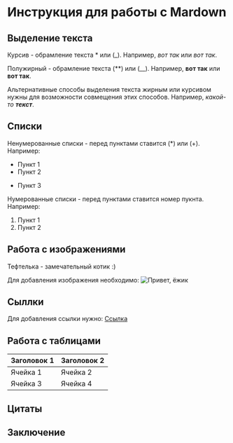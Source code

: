 # Инструкция для работы с Mardown

## Выделение текста

Курсив - обрамление текста * или (_). Например, *вот так* или _вот так_.

Полужирный - обрамление текста (**) или (__). Например, **вот так** или __вот так__.

Альтернативные способы выделения текста жирным или курсивом нужны для возможности совмещения этих способов. Например, _какой-то **текст**_.

## Списки
Ненумерованные списки - перед пунктами ставится (*) или (+). Например:
* Пункт 1
* Пункт 2
+ Пункт 3

Нумерованные списки - перед пунктами ставится номер пукнта. Например:
1. Пункт 1
2. Пункт 2

## Работа с изображениями

Тефтелька - замечательный котик :)

Для добавления изображения необходимо:
![Привет, ёжик](%D0%B5%D0%B6%D0%B8%D0%BA.jpg)

## Сыллки

Для добавления ссылки нужно:
[Ссылка](https://gb.ru/lessons/334540)

## Работа с таблицами

| Заголовок 1 | Заголовок 2 |
| ----------- | ----------- |
| Ячейка 1    | Ячейка 2   |
| Ячейка 3    | Ячейка 4   |

## Цитаты

## Заключение